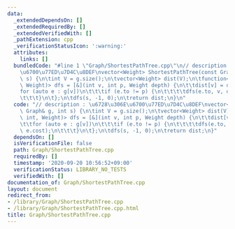 ```yaml
---
data:
  _extendedDependsOn: []
  _extendedRequiredBy: []
  _extendedVerifiedWith: []
  _pathExtension: cpp
  _verificationStatusIcon: ':warning:'
  attributes:
    links: []
  bundledCode: "#line 1 \"Graph/ShortestPathTree.cpp\"\n// description : \u6728\u306E\
    \u6700\u77ED\u7D4C\u8DEF\nvector<Weight> ShortestPathTree(const Graph& g, int\
    \ s) {\n\tint V = g.size();\n\tvector<Weight> dist(V);\n\tfunction<void(int, int,\
    \ Weight)> dfs = [&](int v, int p, Weight depth) {\n\t\tdist[v] = depth;\n\t\t\
    for (auto e : g[v])\n\t\t\tif (e.to != p) {\n\t\t\t\tdfs(e.to, v, depth + e.cost);\n\
    \t\t\t}\n\t};\n\tdfs(s, -1, 0);\n\treturn dist;\n}\n"
  code: "// description : \u6728\u306E\u6700\u77ED\u7D4C\u8DEF\nvector<Weight> ShortestPathTree(const\
    \ Graph& g, int s) {\n\tint V = g.size();\n\tvector<Weight> dist(V);\n\tfunction<void(int,\
    \ int, Weight)> dfs = [&](int v, int p, Weight depth) {\n\t\tdist[v] = depth;\n\
    \t\tfor (auto e : g[v])\n\t\t\tif (e.to != p) {\n\t\t\t\tdfs(e.to, v, depth +\
    \ e.cost);\n\t\t\t}\n\t};\n\tdfs(s, -1, 0);\n\treturn dist;\n}"
  dependsOn: []
  isVerificationFile: false
  path: Graph/ShortestPathTree.cpp
  requiredBy: []
  timestamp: '2020-09-20 10:56:52+09:00'
  verificationStatus: LIBRARY_NO_TESTS
  verifiedWith: []
documentation_of: Graph/ShortestPathTree.cpp
layout: document
redirect_from:
- /library/Graph/ShortestPathTree.cpp
- /library/Graph/ShortestPathTree.cpp.html
title: Graph/ShortestPathTree.cpp
---
```

